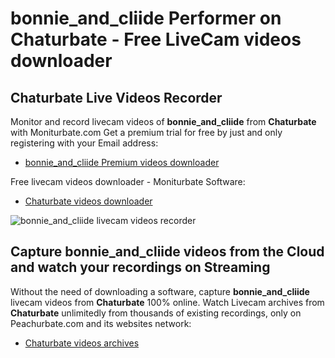 # bonnie_and_cliide Performer on Chaturbate - Free LiveCam videos downloader

## Chaturbate Live Videos Recorder

Monitor and record livecam videos of **bonnie_and_cliide** from **Chaturbate** with Moniturbate.com
Get a premium trial for free by just and only registering with your Email address:
* [bonnie_and_cliide Premium videos downloader](https://moniturbate.com/request-demo-licence-key.html)

Free livecam videos downloader - Moniturbate Software:
* [Chaturbate videos downloader](https://moniturbate.com/moniturbate-download-software.html)

![bonnie_and_cliide livecam videos recorder](https://peachurnet.com/templates/moniturbate-software.png)


## Capture bonnie_and_cliide videos from the Cloud and watch your recordings on Streaming

Without the need of downloading a software, capture **bonnie_and_cliide** livecam videos from **Chaturbate** 100% online.
Watch Livecam archives from **Chaturbate** unlimitedly from thousands of existing recordings, only on Peachurbate.com and its websites network:
* [Chaturbate videos archives](https://peachurnet.com/)
